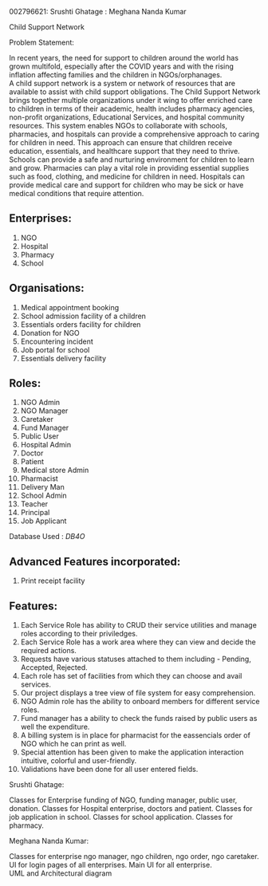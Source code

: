 
002796621: Srushti Ghatage
: Meghana Nanda Kumar


Child Support Network 

Problem Statement: 

In recent years, the need for support to children around the world has grown multifold, especially after the COVID years and with the rising inflation affecting families and the children in NGOs/orphanages.  
A child support network is a system or network of resources that are available to assist with child support obligations. The Child Support Network brings together multiple organizations under it wing to offer enriched care to children in terms of their academic, health includes pharmacy agencies, non-profit organizations, Educational Services, and hospital community resources. This system enables NGOs to collaborate with schools, pharmacies, and hospitals can provide a comprehensive approach to caring for children in need. This approach can ensure that children receive education, essentials, and healthcare support that they need to thrive. Schools can provide a safe and nurturing environment for children to learn and grow. Pharmacies can play a vital role in providing essential supplies such as food, clothing, and medicine for children in need. Hospitals can provide medical care and support for children who may be sick or have medical conditions that require attention.


## Enterprises:

1. NGO
2. Hospital
3. Pharmacy
4. School

## Organisations:
1. Medical appointment booking
2. School admission facility of a children
3. Essentials orders facility for children
4. Donation for NGO
5. Encountering incident
6. Job portal for school  
7. Essentials delivery facility

## Roles:
1. NGO Admin
2. NGO Manager
3. Caretaker
4. Fund Manager
5. Public User
6. Hospital Admin
7. Doctor
8. Patient
9. Medical store Admin  
10. Pharmacist
11. Delivery Man  
12. School Admin  
13. Teacher  
14. Principal  
15. Job Applicant

Database Used : *DB4O*

## Advanced Features incorporated: 
1. Print receipt facility

## Features:
1. Each Service Role has ability to CRUD their service utilities and manage roles according to their priviledges.
2. Each Service Role has a work area where they can view and decide the required actions.
3. Requests have various statuses attached to them including - Pending, Accepted, Rejected.
4. Each role has set of facilities from which they can choose and avail services.
5. Our project displays a tree view of file system for easy comprehension.
6. NGO Admin role has the ability to onboard members for different service roles.
7. Fund manager has a ability to check the funds raised by public users as well the expenditure.
8. A billing system is in place for pharmacist for the eassencials order of NGO which he can print as well.
12. Special attention has been given to make the application interaction intuitive, colorful and user-friendly.
13. Validations have been done for all user entered fields.  
  

Srushti Ghatage:

Classes for Enterprise funding of NGO, funding manager, public user, donation. Classes for Hospital enterprise, doctors and patient. Classes for job application in school. Classes for school application. Classes for pharmacy.  
  
Meghana Nanda Kumar:

Classes for enterprise ngo manager, ngo children, ngo order, ngo caretaker. UI for login pages of all enterprises.  Main UI for all enterprise.   
UML and Architectural diagram
        
